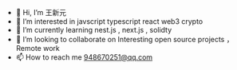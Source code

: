 - 👋 Hi, I’m 王新元
- 👀 I’m interested in javscript typescript react web3  crypto
- 🌱 I’m currently learning nest.js , next.js , solidty
- 💞️ I’m looking to collaborate on Interesting open source projects ，Remote work
- 📫 How to reach me 948670251@qq.com

<!---
wxy is a ✨ special ✨ repository because its `README.md` (this file) appears on your GitHub profile.
You can click the Preview link to take a look at your changes.
--->
